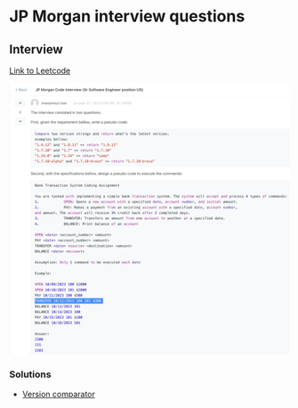 # JP Morgan interview questions

## Interview

[Link to Leetcode](https://leetcode.com/discuss/interview-question/4228757/JP-Morgan-Code-Interview-(Sr-Software-Engineer-position-US))

![Stripe phone screening](assets/jpmorgan-senior-4228757.png)

### Solutions

* [Version comparator](VersionComparator.kt)
